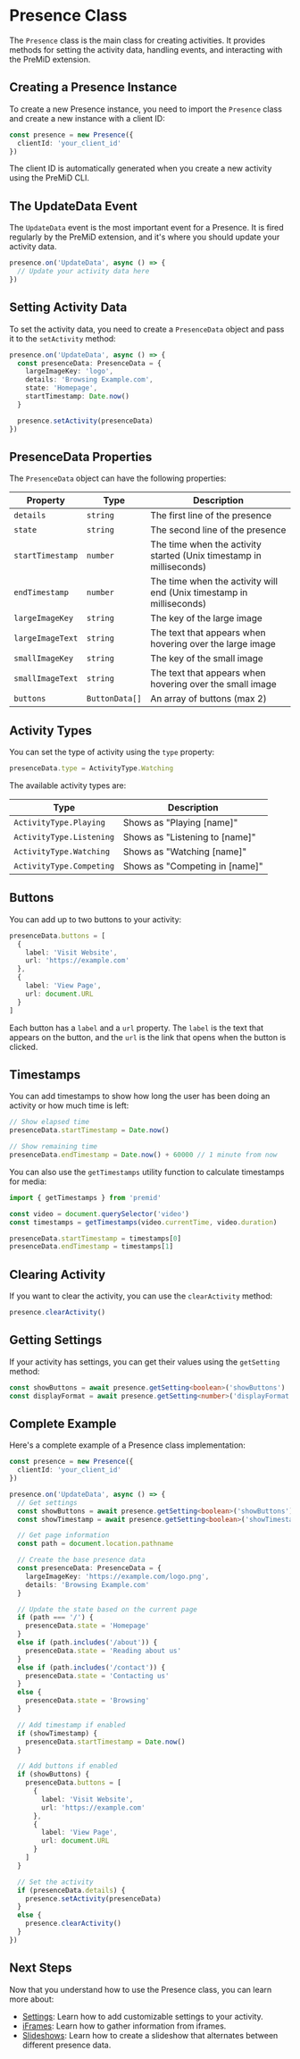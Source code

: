 # Presence Class

The `Presence` class is the main class for creating activities. It provides methods for setting the activity data, handling events, and interacting with the PreMiD extension.

## Creating a Presence Instance

To create a new Presence instance, you need to import the `Presence` class and create a new instance with a client ID:

```typescript
const presence = new Presence({
  clientId: 'your_client_id'
})
```

The client ID is automatically generated when you create a new activity using the PreMiD CLI.

## The UpdateData Event

The `UpdateData` event is the most important event for a Presence. It is fired regularly by the PreMiD extension, and it's where you should update your activity data.

```typescript
presence.on('UpdateData', async () => {
  // Update your activity data here
})
```

## Setting Activity Data

To set the activity data, you need to create a `PresenceData` object and pass it to the `setActivity` method:

```typescript
presence.on('UpdateData', async () => {
  const presenceData: PresenceData = {
    largeImageKey: 'logo',
    details: 'Browsing Example.com',
    state: 'Homepage',
    startTimestamp: Date.now()
  }

  presence.setActivity(presenceData)
})
```

## PresenceData Properties

The `PresenceData` object can have the following properties:

| Property         | Type           | Description                                                          |
| ---------------- | -------------- | -------------------------------------------------------------------- |
| `details`        | `string`       | The first line of the presence                                       |
| `state`          | `string`       | The second line of the presence                                      |
| `startTimestamp` | `number`       | The time when the activity started (Unix timestamp in milliseconds)  |
| `endTimestamp`   | `number`       | The time when the activity will end (Unix timestamp in milliseconds) |
| `largeImageKey`  | `string`       | The key of the large image                                           |
| `largeImageText` | `string`       | The text that appears when hovering over the large image             |
| `smallImageKey`  | `string`       | The key of the small image                                           |
| `smallImageText` | `string`       | The text that appears when hovering over the small image             |
| `buttons`        | `ButtonData[]` | An array of buttons (max 2)                                          |

## Activity Types

You can set the type of activity using the `type` property:

```typescript
presenceData.type = ActivityType.Watching
```

The available activity types are:

| Type                     | Description                    |
| ------------------------ | ------------------------------ |
| `ActivityType.Playing`   | Shows as "Playing [name]"      |
| `ActivityType.Listening` | Shows as "Listening to [name]" |
| `ActivityType.Watching`  | Shows as "Watching [name]"     |
| `ActivityType.Competing` | Shows as "Competing in [name]" |

## Buttons

You can add up to two buttons to your activity:

```typescript
presenceData.buttons = [
  {
    label: 'Visit Website',
    url: 'https://example.com'
  },
  {
    label: 'View Page',
    url: document.URL
  }
]
```

Each button has a `label` and a `url` property. The `label` is the text that appears on the button, and the `url` is the link that opens when the button is clicked.

## Timestamps

You can add timestamps to show how long the user has been doing an activity or how much time is left:

```typescript
// Show elapsed time
presenceData.startTimestamp = Date.now()

// Show remaining time
presenceData.endTimestamp = Date.now() + 60000 // 1 minute from now
```

You can also use the `getTimestamps` utility function to calculate timestamps for media:

```typescript
import { getTimestamps } from 'premid'

const video = document.querySelector('video')
const timestamps = getTimestamps(video.currentTime, video.duration)

presenceData.startTimestamp = timestamps[0]
presenceData.endTimestamp = timestamps[1]
```

## Clearing Activity

If you want to clear the activity, you can use the `clearActivity` method:

```typescript
presence.clearActivity()
```

## Getting Settings

If your activity has settings, you can get their values using the `getSetting` method:

```typescript
const showButtons = await presence.getSetting<boolean>('showButtons')
const displayFormat = await presence.getSetting<number>('displayFormat')
```

## Complete Example

Here's a complete example of a Presence class implementation:

```typescript
const presence = new Presence({
  clientId: 'your_client_id'
})

presence.on('UpdateData', async () => {
  // Get settings
  const showButtons = await presence.getSetting<boolean>('showButtons')
  const showTimestamp = await presence.getSetting<boolean>('showTimestamp')

  // Get page information
  const path = document.location.pathname

  // Create the base presence data
  const presenceData: PresenceData = {
    largeImageKey: 'https://example.com/logo.png',
    details: 'Browsing Example.com'
  }

  // Update the state based on the current page
  if (path === '/') {
    presenceData.state = 'Homepage'
  }
  else if (path.includes('/about')) {
    presenceData.state = 'Reading about us'
  }
  else if (path.includes('/contact')) {
    presenceData.state = 'Contacting us'
  }
  else {
    presenceData.state = 'Browsing'
  }

  // Add timestamp if enabled
  if (showTimestamp) {
    presenceData.startTimestamp = Date.now()
  }

  // Add buttons if enabled
  if (showButtons) {
    presenceData.buttons = [
      {
        label: 'Visit Website',
        url: 'https://example.com'
      },
      {
        label: 'View Page',
        url: document.URL
      }
    ]
  }

  // Set the activity
  if (presenceData.details) {
    presence.setActivity(presenceData)
  }
  else {
    presence.clearActivity()
  }
})
```

## Next Steps

Now that you understand how to use the Presence class, you can learn more about:

- [Settings](/v1/guide/settings): Learn how to add customizable settings to your activity.
- [iFrames](/v1/guide/iframes): Learn how to gather information from iframes.
- [Slideshows](/v1/guide/slideshows): Learn how to create a slideshow that alternates between different presence data.
